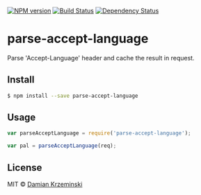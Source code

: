 [![NPM version][npm-image]][npm-url]
[![Build Status][build-image]][build-url]
[![Dependency Status][deps-image]][deps-url]

# parse-accept-language

Parse 'Accept-Language' header and cache the result in request.

## Install

```sh
$ npm install --save parse-accept-language
```

## Usage

```js
var parseAcceptLanguage = require('parse-accept-language');

var pal = parseAcceptLanguage(req);
```

## License

MIT © [Damian Krzeminski](https://pirxpilot.me)

[npm-image]: https://img.shields.io/npm/v/parse-accept-language
[npm-url]: https://npmjs.org/package/parse-accept-language

[build-url]: https://github.com/pirxpilot/parse-accept-language/actions/workflows/check.yaml
[build-image]: https://img.shields.io/github/actions/workflow/status/pirxpilot/parse-accept-language/check.yaml?branch=main

[deps-image]: https://img.shields.io/librariesio/release/npm/parse-accept-language
[deps-url]: https://libraries.io/npm/parse-accept-language
